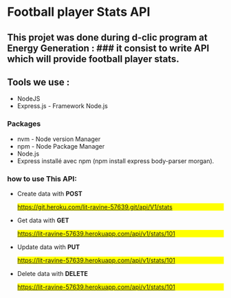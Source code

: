 # Football player Stats API

## This projet was done during d-clic program at Energy Generation : ### it consist to write API which will provide football player stats.

## Tools we use :
- NodeJS
- Express.js - Framework  Node.js

### Packages  
- nvm - Node version Manager 
- npm - Node Package Manager 
- Node.js
- Express installé avec npm (npm install express body-parser morgan).

### how to use This API:

- Create data with **POST** <p style="background-color:yellow">https://git.heroku.com/lit-ravine-57639.git/api/V1/stats</p>


- Get data with **GET** <p style="background-color:yellow">https://lit-ravine-57639.herokuapp.com/api/v1/stats/101</p>

- Update data with **PUT** <p style="background-color:yellow">https://lit-ravine-57639.herokuapp.com/api/v1/stats/101</p>

- Delete data with **DELETE** <p style="background-color:yellow">https://lit-ravine-57639.herokuapp.com/api/v1/stats/101</p>

